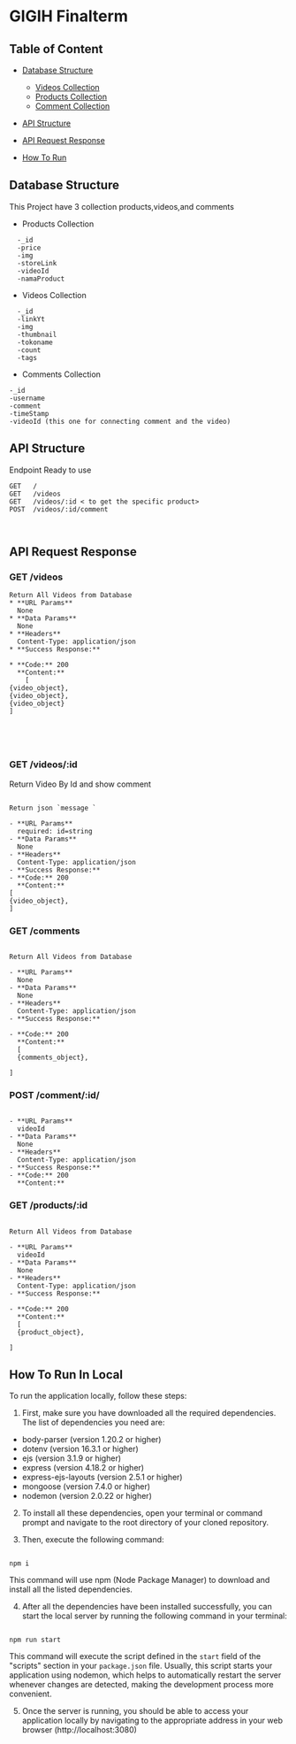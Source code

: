 # GIGIH Finalterm

## Table of Content

- [Database Structure](#database-structure)

  - [Videos Collection](#videos-collection)
  - [Products Collection](#products)
  - [Comment Collection](#comment-collection)

- [API Structure](#api-structure)
- [API Request Response](#api-request-response)
- [How To Run](#how-to-run-in-local)

## Database Structure

This Project have 3 collection products,videos,and comments

- Products Collection

```
  -_id
  -price
  -img
  -storeLink
  -videoId
  -namaProduct
```

- Videos Collection

```
  -_id
  -linkYt
  -img
  -thumbnail
  -tokoname
  -count
  -tags
```

- Comments Collection

```
-_id
-username
-comment
-timeStamp
-videoId (this one for connecting comment and the video)
```

## API Structure

Endpoint Ready to use

```
GET   /
GET   /videos
GET   /videos/:id < to get the specific product>
POST  /videos/:id/comment



```

## API Request Response

### GET /videos

````
Return All Videos from Database
* **URL Params**
  None
* **Data Params**
  None
* **Headers**
  Content-Type: application/json
* **Success Response:**

* **Code:** 200
  **Content:**
    [
{video_object},
{video_object},
{video_object}
]





````

### GET /videos/:id

Return Video By Id and show comment

````

Return json `message `

- **URL Params**
  required: id=string
- **Data Params**
  None
- **Headers**
  Content-Type: application/json
- **Success Response:**
- **Code:** 200
  **Content:**
[
{video_object},
]
````


### GET /comments

````

Return All Videos from Database

- **URL Params**
  None
- **Data Params**
  None
- **Headers**
  Content-Type: application/json
- **Success Response:**

- **Code:** 200
  **Content:**
  [
  {comments_object},

]

````

### POST /comment/:id/

````

- **URL Params**
  videoId
- **Data Params**
  None
- **Headers**
  Content-Type: application/json
- **Success Response:**
- **Code:** 200
  **Content:**

````

### GET /products/:id

```

Return All Videos from Database

- **URL Params**
  videoId
- **Data Params**
  None
- **Headers**
  Content-Type: application/json
- **Success Response:**

- **Code:** 200
  **Content:**
  [
  {product_object},

]

````

## How To Run In Local

To run the application locally, follow these steps:

1. First, make sure you have downloaded all the required dependencies. The list of dependencies you need are:

- body-parser (version 1.20.2 or higher)
- dotenv (version 16.3.1 or higher)
- ejs (version 3.1.9 or higher)
- express (version 4.18.2 or higher)
- express-ejs-layouts (version 2.5.1 or higher)
- mongoose (version 7.4.0 or higher)
- nodemon (version 2.0.22 or higher)

2. To install all these dependencies, open your terminal or command prompt and navigate to the root directory of your cloned repository.

3. Then, execute the following command:

```

npm i

```

This command will use npm (Node Package Manager) to download and install all the listed dependencies.

4. After all the dependencies have been installed successfully, you can start the local server by running the following command in your terminal:

```

npm run start

```

This command will execute the script defined in the `start` field of the "scripts" section in your `package.json` file. Usually, this script starts your application using nodemon, which helps to automatically restart the server whenever changes are detected, making the development process more convenient.

5. Once the server is running, you should be able to access your application locally by navigating to the appropriate address in your web browser (http://localhost:3080)

```
